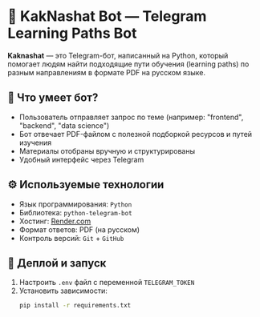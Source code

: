 # 🤖 KakNashat Bot — Telegram Learning Paths Bot

**Kaknashat** — это Telegram-бот, написанный на Python, который помогает людям найти подходящие пути обучения (learning paths) по разным направлениям в формате PDF на русском языке.

## 📌 Что умеет бот?

- Пользователь отправляет запрос по теме (например: "frontend", "backend", "data science")
- Бот отвечает PDF-файлом с полезной подборкой ресурсов и путей изучения
- Материалы отобраны вручную и структурированы
- Удобный интерфейс через Telegram

## ⚙️ Используемые технологии

- Язык программирования: `Python`
- Библиотека: `python-telegram-bot`
- Хостинг: [Render.com](https://render.com)
- Формат ответов: PDF (на русском)
- Контроль версий: `Git` + `GitHub`

## 🚀 Деплой и запуск

1. Настроить `.env` файл с переменной `TELEGRAM_TOKEN`
2. Установить зависимости:
   ```bash
   pip install -r requirements.txt
